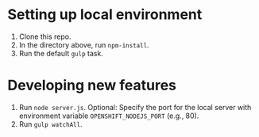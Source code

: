 # Setting up local environment

1. Clone this repo.
2. In the directory above, run `npm-install`.
3. Run the default `gulp` task.

# Developing new features

1. Run `node server.js`. Optional: Specify the port for the local server with environment variable `OPENSHIFT_NODEJS_PORT` (e.g., 80).
2. Run `gulp watchAll`.